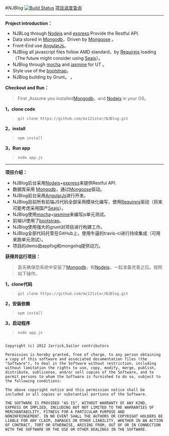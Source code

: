 

#*NJBlog*     [![Build Status](https://travis-ci.org/mz121star/NJBlog.png?branch=master)](https://travis-ci.org/mz121star/NJBlog)
  [项目进度查询](https://trello.com/board/node-js-blog/50dda31c39e3d3341b001433 "项目进度")

----------

**Project introduction：**

  - NJBLog through  [Nodejs](http://nodejs.org/ "Nodejs") and [express](http://expressjs.com/) Provide the Restful API.
  - Data stored in [Mongodb](http://www.mongodb.org/)，Driven by [Mongoose](https://github.com/LearnBoost/mongoose) 。
  - Front-End  use [AngularJs](http://angularjs.org/)。
  - NJBlog all javascript files follow AMD standard，by [Requirejs](http://requirejs.org/)   loading （The future might consider using [Seajs](http://seajs.org/docs/)）。
  - NJBlog through [mocha](http://visionmedia.github.com/mocha/) and [jasmine](http://pivotal.github.com/jasmine/) for UT 。
  - Style use of the [bootstrap](https://github.com/twitter/bootstrap)。
  - NJBlog building by Grunt。
 。

**Checkout and Run：**

  > First ,Assume you installed[Mongodb](http://www.mongodb.org/)，and [Nodejs](http://nodejs.org/ "Nodejs") in your OS。

**1，clone code**

 >  `git clone https://github.com/mz121star/NJBlog.git`
 

**2，install**

>  `npm install`


**3，Run app**


>  `node app.js`


----

**项目介绍：**

  - NJBlog后台采用[Nodejs](http://nodejs.org/ "Nodejs")+[express](http://expressjs.com/)来提供Restful API.
  - 数据库采用 [Mongodb](http://www.mongodb.org/)，通过[Mongoose](https://github.com/LearnBoost/mongoose)驱动。
  - NJBlog前台采用[AngularJs](http://angularjs.org/)进行开发。
  - NJBlog目前所有前端JS代码全部采用模块化编写，使用[Requirejs](http://requirejs.org/)驱动（将来可能考虑采用国产[Seajs](http://seajs.org/docs/)）。
  - NJBlog使用[mocha](http://visionmedia.github.com/mocha/)+[jasmine](http://pivotal.github.com/jasmine/)来编写js单元测试。
  - 前端UI使用了[bootstrap](https://github.com/twitter/bootstrap)。
  - NJBlog使用强大的grunt对项目进行构建工作。
  - NJBlog全部代码托管在GitHub上，使用牛逼的travis-ci进行持续集成（可用来跑单元测试）。
  - 项目的demo由appfog和mongohq提供动力。

**获得并运行项目：**

  > 首先确保您系统中安装了[Mongodb](http://www.mongodb.org/)，和[Nodejs](http://nodejs.org/ "Nodejs")，一起准备完善之后。按照如下操作。

**1，clone代码**

 >  `git clone https://github.com/mz121star/NJBlog.git`
 

**2，安装依赖**

>  `npm install`


**3，启动程序**


>  `node app.js`
 




  


```

Copyright (c) 2012 Jarrick,Sailor contributors

Permission is hereby granted, free of charge, to any person obtaining
a copy of this software and associated documentation files (the
"Software"), to deal in the Software without restriction, including
without limitation the rights to use, copy, modify, merge, publish,
distribute, sublicense, and/or sell copies of the Software, and to
permit persons to whom the Software is furnished to do so, subject to
the following conditions:

The above copyright notice and this permission notice shall be
included in all copies or substantial portions of the Software.

THE SOFTWARE IS PROVIDED "AS IS", WITHOUT WARRANTY OF ANY KIND,
EXPRESS OR IMPLIED, INCLUDING BUT NOT LIMITED TO THE WARRANTIES OF
MERCHANTABILITY, FITNESS FOR A PARTICULAR PURPOSE AND
NONINFRINGEMENT. IN NO EVENT SHALL THE AUTHORS OR COPYRIGHT HOLDERS BE
LIABLE FOR ANY CLAIM, DAMAGES OR OTHER LIABILITY, WHETHER IN AN ACTION
OF CONTRACT, TORT OR OTHERWISE, ARISING FROM, OUT OF OR IN CONNECTION
WITH THE SOFTWARE OR THE USE OR OTHER DEALINGS IN THE SOFTWARE.

```